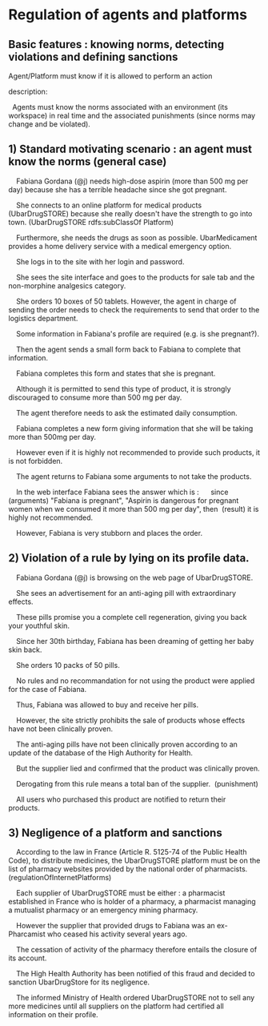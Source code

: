 
# Regulation of agents and platforms

## Basic features : knowing norms, detecting violations and defining sanctions

Agent/Platform must know if it is allowed to perform an action

description: 

  Agents must know the norms associated with an environment (its workspace) in real time and the associated punishments (since norms may change and be violated).



## 1) Standard motivating scenario : an agent must know the norms (general case) 

    Fabiana Gordana (@j) needs high-dose aspirin (more than 500 mg per day) because she has a terrible headache since she got pregnant. 
    
    She connects to an online platform for medical products (UbarDrugSTORE) because she really doesn't have the strength to go into town. (UbarDrugSTORE rdfs:subClassOf Platform)
    
    Furthermore, she needs the drugs as soon as possible. UbarMedicament provides a home delivery service with a medical emergency option.
    
    She logs in to the site with her login and password. 
    
    She sees the site interface and goes to the products for sale tab and the non-morphine analgesics category.
    
    She orders 10 boxes of 50 tablets. However, the agent in charge of sending the order needs to check the requirements to send that order to the logistics department.
    
    Some information in Fabiana's profile are required (e.g. is she pregnant?).
    
    Then the agent sends a small form back to Fabiana to complete that information.
    
    Fabiana completes this form and states that she is pregnant. 
    
    Although it is permitted to send this type of product, it is strongly discouraged to consume more than 500 mg per day. 
    
    The agent therefore needs to ask the estimated daily consumption.
    
    Fabiana completes a new form giving information that she will be taking more than 500mg per day. 
    
    However even if it is highly not recommended to provide such products, it is not forbidden.
    
    The agent returns to Fabiana some arguments to not take the products. 
    
    In the web interface Fabiana sees the answer which is : 
    since (arguments) "Fabiana is pregnant", "Aspirin is dangerous for pregnant women when we consumed it more than 500 mg per day", then  (result) it is highly not recommended.
    
    However, Fabiana is very stubborn and places the order.




## 2) Violation of a rule by lying on its profile data.

    Fabiana Gordana (@j) is browsing on the web page of UbarDrugSTORE.
    
    She sees an advertisement for an anti-aging pill with extraordinary effects. 
    
    These pills promise you a complete cell regeneration, giving you back your youthful skin. 
    
    Since her 30th birthday, Fabiana has been dreaming of getting her baby skin back. 
    
    She orders 10 packs of 50 pills.
    
    No rules and no recommandation for not using the product were applied for the case of Fabiana.
    
    Thus, Fabiana was allowed to buy and receive her pills. 
    
    However, the site strictly prohibits the sale of products whose effects have not been clinically proven. 
    
    The anti-aging pills have not been clinically proven according to an update of the database of the High Authority for Health. 
    
    But the supplier lied and confirmed that the product was clinically proven.
    
    Derogating from this rule means a total ban of the supplier.  (punishment)
    
    All users who purchased this product are notified to return their products. 
    



## 3) Negligence of a platform and sanctions   

    According to the law in France (Article R. 5125-74 of the Public Health Code), to distribute medicines, the UbarDrugSTORE platform must be on the list of pharmacy websites provided by the national order of pharmacists. (regulationOfInternetPlatforms)
    
    Each supplier of UbarDrugSTORE must be either : a pharmacist established in France who is holder of a pharmacy, a pharmacist managing a mutualist pharmacy or an emergency mining pharmacy. 
    
    However the supplier that provided drugs to Fabiana was an ex-Pharcamist who ceased his activity several years ago. 
    
    The cessation of activity of the pharmacy therefore entails the closure of its account. 
    
    The High Health Authority has been notified of this fraud and decided to sanction UbarDrugStore for its negligence.
    
    The informed Ministry of Health ordered UbarDrugSTORE not to sell any more medicines until all suppliers on the platform had certified all information on their profile. 
